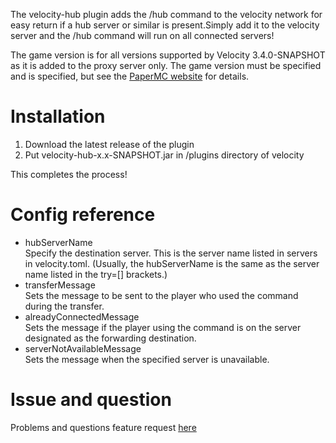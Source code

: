 The velocity-hub plugin adds the /hub command to the velocity network for easy return if a hub server or similar is present.Simply add it to the velocity server and the /hub command will run on all connected servers!  
  
The game version is for all versions supported by Velocity 3.4.0-SNAPSHOT as it is added to the proxy server only. The game version must be specified and is specified, but see the [PaperMC website](https://docs.papermc.io/velocity) for details.
# Installation
1. Download the latest release of the plugin
2. Put velocity-hub-x.x-SNAPSHOT.jar in /plugins directory of velocity

This completes the process!
# Config reference
- hubServerName  
Specify the destination server. This is the server name listed in servers in velocity.toml. (Usually, the hubServerName is the same as the server name listed in the try=[] brackets.)
- transferMessage  
Sets the message to be sent to the player who used the command during the transfer.
- alreadyConnectedMessage  
Sets the message if the player using the command is on the server designated as the forwarding destination.
- serverNotAvailableMessage  
Sets the message when the specified server is unavailable.

# Issue and question
Problems and questions feature request [here](https://github.com/stellarcielo/velocity-hub/issues)
